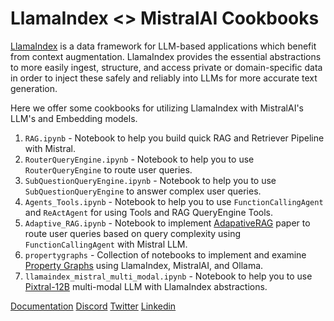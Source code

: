 # LlamaIndex <> MistralAI Cookbooks

[LlamaIndex](https://github.com/run-llama/llama_index) is a data framework for LLM-based applications which benefit from context augmentation. LlamaIndex provides the essential abstractions to more easily ingest, structure, and access private or domain-specific data in order to inject these safely and reliably into LLMs for more accurate text generation. 

Here we offer some cookbooks for utilizing LlamaIndex with MistralAI's LLM's and Embedding models.

1. `RAG.ipynb` - Notebook to help you build quick RAG and Retriever Pipeline with Mistral.
2. `RouterQueryEngine.ipynb` - Notebook to help you to use `RouterQueryEngine` to route user queries.
3. `SubQuestionQueryEngine.ipynb` - Notebook to help you to use `SubQuestionQueryEngine` to answer complex user queries.
4. `Agents_Tools.ipynb` - Notebook to help you to use `FunctionCallingAgent` and `ReActAgent` for using Tools and RAG QueryEngine Tools.
5. `Adaptive_RAG.ipynb` - Notebook to implement [AdapativeRAG](https://arxiv.org/abs/2403.14403) paper to route user queries based on query complexity using `FunctionCallingAgent` with Mistral LLM.
6. `propertygraphs` - Collection of notebooks to implement and examine [Property Graphs](https://docs.llamaindex.ai/en/latest/examples/property_graph/property_graph_basic/) using LlamaIndex, MistralAI, and Ollama.
7. `llamaindex_mistral_multi_modal.ipynb` - Notebook to help you to use [Pixtral-12B](https://mistral.ai/news/pixtral-12b/) multi-modal LLM with LlamaIndex abstractions.

[Documentation](https://docs.llamaindex.ai/en/stable/)
[Discord](https://discord.gg/dGcwcsnxhU)
[Twitter](https://twitter.com/llama_index)
[Linkedin](https://www.linkedin.com/company/llamaindex/)